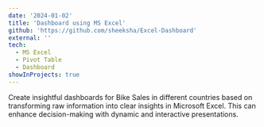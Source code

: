 ```yaml
---
date: '2024-01-02'
title: 'Dashboard using MS Excel'
github: 'https://github.com/sheeksha/Excel-Dashboard'
external: ''
tech:
  - MS Excel
  - Pivot Table
  - Dashboard
showInProjects: true
---
```


Create insightful dashboards for Bike Sales in different countries based on transforming raw information into clear insights in Microsoft Excel. This can enhance decision-making with dynamic and interactive presentations.
